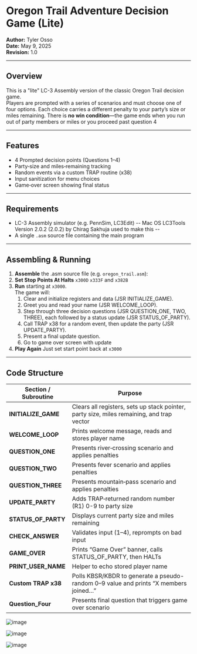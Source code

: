# Oregon Trail Adventure Decision Game (Lite)

**Author:** Tyler Osso  
**Date:** May 9, 2025  
**Revision:** 1.0

---

## Overview

This is a "lite" LC-3 Assembly version of the classic Oregon Trail decision game.  
Players are prompted with a series of scenarios and must choose one of four options. Each choice carries a different penalty to your party’s size or miles remaining. There is **no win condition**—the game ends when you run out of party members or miles or you proceed past question 4

---

## Features

- 4 Prompted decision points (Questions 1–4)  
- Party‐size and miles‐remaining tracking  
- Random events via a custom TRAP routine (x38)  
- Input sanitization for menu choices  
- Game‐over screen showing final status  

---

## Requirements

- LC-3 Assembly simulator (e.g. PennSim, LC3Edit) -- Mac OS LC3Tools Version 2.0.2 (2.0.2) by Chirag Sakhuja used to make this --
- A single `.asm` source file containing the main program

---

## Assembling & Running

1. **Assemble** the .asm source file (e.g. `oregon_trail.asm`):
2. **Set Stop Points At Halts**  `x300D`  `x333F` and  `x382B`
3. **Run** starting at `x3000`.  
   The game will:
   1. Clear and initialize registers and data (JSR INITIALIZE_GAME).  
   2. Greet you and read your name (JSR WELCOME_LOOP).  
   3. Step through three decision questions (JSR QUESTION_ONE, TWO, THREE), each followed by a status update (JSR STATUS_OF_PARTY).  
   4. Call TRAP x38 for a random event, then update the party (JSR UPDATE_PARTY).  
   5. Present a final update question.
   6. Go to game over screen with update
4. **Play Again** Just set start point back at `x3000`
---

## Code Structure

| Section / Subroutine    | Purpose                                                                                  |
|-------------------------|------------------------------------------------------------------------------------------|
| **INITIALIZE_GAME**     | Clears all registers, sets up stack pointer, party size, miles remaining, and trap vector |
| **WELCOME_LOOP**        | Prints welcome message, reads and stores player name                                     |
| **QUESTION_ONE**        | Presents river‐crossing scenario and applies penalties                                   |
| **QUESTION_TWO**        | Presents fever scenario and applies penalties                                            |
| **QUESTION_THREE**      | Presents mountain‐pass scenario and applies penalties                                    |
| **UPDATE_PARTY**        | Adds TRAP‐returned random number (R1) 0-9 to party size                                      |
| **STATUS_OF_PARTY**     | Displays current party size and miles remaining                                          |
| **CHECK_ANSWER**        | Validates input (1–4), reprompts on bad input                                            |
| **GAME_OVER**           | Prints “Game Over” banner, calls STATUS_OF_PARTY, then HALTs                              |
| **PRINT_USER_NAME**     | Helper to echo stored player name                                                        |
| **Custom TRAP x38**     | Polls KBSR/KBDR to generate a pseudo-random 0–9 value and prints “X members joined…”      |
| **Question_Four**       | Presents final question that triggers game over scenario                                   |


![image](https://github.com/user-attachments/assets/ec34b201-8baf-4bbc-b5d7-e81d5e17434a)

![image](https://github.com/user-attachments/assets/b211349f-4493-487a-bac1-2bea37c6671a)

![image](https://github.com/user-attachments/assets/5493d8b1-df7b-4753-9990-eb9eb6681fff)

